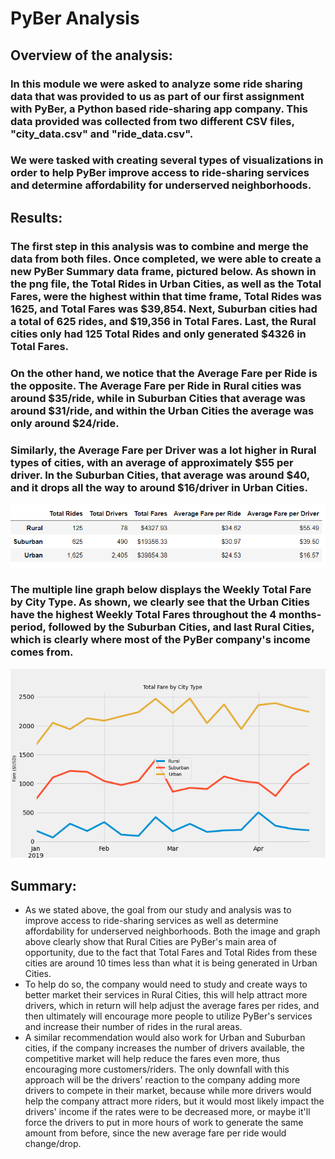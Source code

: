 # PyBer Analysis

## Overview of the analysis:

### In this module we were asked to analyze some ride sharing data that was provided to us as part of our first assignment with PyBer, a Python based ride-sharing app company. This data provided was collected from two different CSV files, "city_data.csv" and "ride_data.csv".
### We were tasked with creating several types of visualizations in order to help PyBer improve access to ride-sharing services and determine affordability for underserved neighborhoods. 


## Results:

### The first step in this analysis was to combine and merge the data from both files. Once completed, we were able to create a new PyBer Summary data frame, pictured below. As shown in the png file, the Total Rides in Urban Cities, as well as the Total Fares, were the highest within that time frame, Total Rides was 1625, and Total Fares was $39,854. Next, Suburban cities had a total of 625 rides, and $19,356 in Total Fares. Last, the Rural cities only had 125 Total Rides and only generated $4326 in Total Fares.

### On the other hand, we notice that the Average Fare per Ride is the opposite. The Average Fare per Ride in Rural cities was around $35/ride, while in Suburban Cities that average was around $31/ride, and within the Urban Cities the average was only around $24/ride. 

### Similarly, the Average Fare per Driver was a lot higher in Rural types of cities, with an average of approximately $55 per driver. In the Suburban Cities, that average was around $40, and it drops all the way to around $16/driver in Urban Cities.

![](Resources/PyBer_summary.PNG)

### The multiple line graph below displays the Weekly Total Fare by City Type. As shown, we clearly see that the Urban Cities have the highest Weekly Total Fares throughout the 4 months-period, followed by the Suburban Cities, and last Rural Cities, which is clearly where most of the PyBer company's income comes from.

![](analysis/PyBer_fare_summary.PNG)

## Summary:

* As we stated above, the goal from our study and analysis was to improve access to ride-sharing services as well as determine affordability for underserved neighborhoods. Both the image and graph above clearly show that Rural Cities are PyBer's main area of opportunity, due to the fact that Total Fares and Total Rides from these cities are around 10 times less than what it is being generated in Urban Cities.
* To help do so, the company would need to study and create ways to better market their services in Rural Cities, this will help attract more drivers, which in return will help adjust the average fares per rides, and then ultimately will encourage more people to utilize PyBer's services and increase their number of rides in the rural areas.
* A similar recommendation would also work for Urban and Suburban cities, if the company increases the number of drivers available, the competitive market will help reduce the fares even more, thus encouraging more customers/riders. The only downfall with this approach will be the drivers' reaction to the company adding more drivers to compete in their market, because while more drivers would help the company attract more riders, but it would most likely impact the drivers' income if the rates were to be decreased more, or maybe it'll force the drivers to put in more hours of work to generate the same amount from before, since the new average fare per ride would change/drop.
